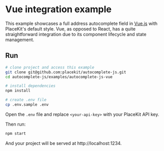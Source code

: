 # Vue integration example

This example showcases a full address autocomplete field in [Vue.js](https://vuejs.org) with PlaceKit's default style. Vue, as opposed to React, has a quite straightforward integration due to its component lifecycle and state management.

## Run

```sh
# clone project and access this example
git clone git@github.com:placekit/autocomplete-js.git
cd autocomplete-js/examples/autocomplete-js-vue

# install dependencies
npm install

# create .env file
cp .env.sample .env
```

Open the `.env` file and replace `<your-api-key>` with your PlaceKit API key.

Then run:

```sh
npm start
```

And your project will be served at http://localhost:1234.